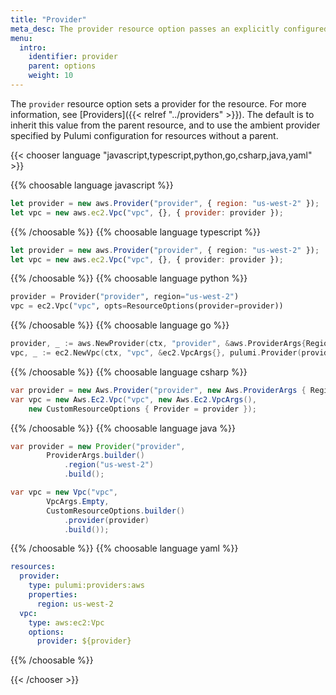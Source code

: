 ```yaml
---
title: "Provider"
meta_desc: The provider resource option passes an explicitly configured provider to be used instead of the global or ambient provider.
menu:
  intro:
    identifier: provider
    parent: options
    weight: 10
---
```


The `provider` resource option sets a provider for the resource. For more information, see [Providers]({{< relref "../providers" >}}). The default is to inherit this value from the parent resource, and to use the ambient provider specified by Pulumi configuration for resources without a parent.

{{< chooser language "javascript,typescript,python,go,csharp,java,yaml" >}}

{{% choosable language javascript %}}

```javascript
let provider = new aws.Provider("provider", { region: "us-west-2" });
let vpc = new aws.ec2.Vpc("vpc", {}, { provider: provider });
```

{{% /choosable %}}
{{% choosable language typescript %}}

```typescript
let provider = new aws.Provider("provider", { region: "us-west-2" });
let vpc = new aws.ec2.Vpc("vpc", {}, { provider: provider });
```

{{% /choosable %}}
{{% choosable language python %}}

```python
provider = Provider("provider", region="us-west-2")
vpc = ec2.Vpc("vpc", opts=ResourceOptions(provider=provider))
```

{{% /choosable %}}
{{% choosable language go %}}

```go
provider, _ := aws.NewProvider(ctx, "provider", &aws.ProviderArgs{Region: pulumi.StringPtr("us-west-2")})
vpc, _ := ec2.NewVpc(ctx, "vpc", &ec2.VpcArgs{}, pulumi.Provider(provider))
```

{{% /choosable %}}
{{% choosable language csharp %}}

```csharp
var provider = new Aws.Provider("provider", new Aws.ProviderArgs { Region = "us-west-2" });
var vpc = new Aws.Ec2.Vpc("vpc", new Aws.Ec2.VpcArgs(),
    new CustomResourceOptions { Provider = provider });
```

{{% /choosable %}}
{{% choosable language java %}}

```java
var provider = new Provider("provider",
        ProviderArgs.builder()
            .region("us-west-2")
            .build();

var vpc = new Vpc("vpc",
        VpcArgs.Empty,
        CustomResourceOptions.builder()
            .provider(provider)
            .build());
```

{{% /choosable %}}
{{% choosable language yaml %}}

```yaml
resources:
  provider:
    type: pulumi:providers:aws
    properties:
      region: us-west-2
  vpc:
    type: aws:ec2:Vpc
    options:
      provider: ${provider}
```

{{% /choosable %}}

{{< /chooser >}}
